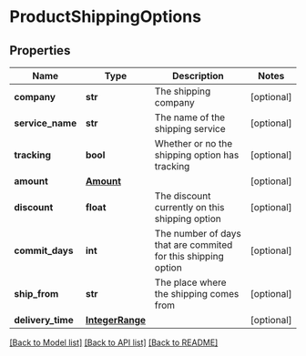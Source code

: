 # ProductShippingOptions

## Properties
Name | Type | Description | Notes
------------ | ------------- | ------------- | -------------
**company** | **str** | The shipping company  | [optional] 
**service_name** | **str** | The name of the shipping service  | [optional] 
**tracking** | **bool** | Whether or no the shipping option has tracking  | [optional] 
**amount** | [**Amount**](Amount.md) |  | [optional] 
**discount** | **float** | The discount currently on this shipping option  | [optional] 
**commit_days** | **int** | The number of days that are commited for this shipping option  | [optional] 
**ship_from** | **str** | The place where the shipping comes from  | [optional] 
**delivery_time** | [**IntegerRange**](IntegerRange.md) |  | [optional] 

[[Back to Model list]](../README.md#documentation-for-models) [[Back to API list]](../README.md#documentation-for-api-endpoints) [[Back to README]](../README.md)



